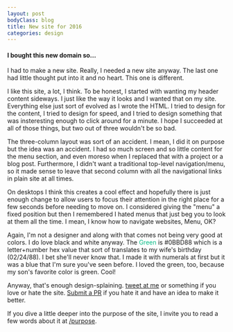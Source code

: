 ```yaml
---
layout: post
bodyClass: blog
title: New site for 2016
categories: design
---
```


#### I bought this new domain so...

I had to make a new site. Really, I needed a new site anyway. The last one had little thought put into it and no heart. This one is different.

<!-- more -->

I like this site, a lot, I think. To be honest, I started with wanting my header content sideways. I just like the way it looks and I wanted that on my site. Everything else just sort of evolved as I wrote the HTML. I tried to design for the content, I tried to design for speed, and I tried to design something that was insteresting enough to click around for a minute. I hope I succeeded at all of those things, but two out of three wouldn't be so bad.

The three-column layout was sort of an accident. I mean, I did it on purpose but the idea was an accident. I had so much screen and so little content for the menu section, and even moreso when I replaced that with a project or a blog post. Furthermore, I didn't want a traditional top-level navigation/menu, so it made sense to leave that second column with all the navigational links in plain site at all times.

On desktops I think this creates a cool effect and hopefully there is just enough change to allow users to focus their attention in the right place for a few seconds before needing to move on. I considered giving the "menu" a fixed position but then I remembered I hated menus that just beg you to look at them all the time. I mean, I know how to navigate websites, Menu, OK?

Again, I'm not a designer and along with that comes not being very good at colors. I do love black and white anyway. The <span style="color: #0BBD88;">Green</span> is #0BBD88 which is a letter+number hex value that sort of translates to my wife's birthday (02/24/88). I bet she'll never know that. I made it with numerals at first but it was a blue that I'm sure you've seen before. I loved the green, too, because my son's favorite color is green. Cool!

Anyway, that's enough design-splaining. <a href="https://twitter.com/tsloan">tweet at me</a> or something if you love or hate the site. <a href="https://github.com/tylersloan/tylersloan.github.io">Submit a PR</a> if you hate it and have an idea to make it better.

If you dive a little deeper into the purpose of the site, I invite you to read a few words about it at <a href="/purpose">/purpose</a>.
